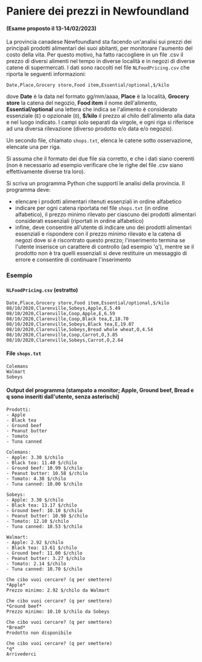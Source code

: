# Paniere dei prezzi in Newfoundland

#### (Esame proposto il 13-14/02/2023)

La provincia canadese Newfoundland sta facendo un'analisi sui prezzi dei principali prodotti
alimentari dei suoi abitanti, per monitorare l'aumento del costo della vita.
Per questo motivo, ha fatto raccogliere in un file .csv il prezzo di diversi
alimenti nel tempo in diverse località e in negozi di diverse catene di supermercati. 
I dati sono raccolti nel file `NLFoodPricing.csv` che riporta le seguenti informazioni:

    Date,Place,Grocery store,Food item,Essential/optional,$/kilo

dove **Date** è la data nel formato gg/mm/aaaa, **Place** è la località, **Grocery store**
la catena del negozio, **Food item** il nome dell'alimento, **Essential/optional**
una lettera che indica se l'alimento è considerato essenziale (`E`) o opzionale (`O`),
**$/kilo** il prezzo al chilo dell'alimento alla data e nel luogo indicato.
I campi solo separati da virgole, e ogni riga si riferisce ad una diversa rilevazione 
(diverso prodotto e/o data e/o negozio).

Un secondo file, chiamato `shops.txt`, elenca le catene sotto osservazione, 
elencate una per riga.

Si assuma che il formato dei due file sia corretto, e che i dati siano coerenti
(non è necessario ad esempio verificare che le righe del file .csv siano
effettivamente diverse tra loro).

Si scriva un programma Python che supporti le analisi della provincia. Il programma deve:

- elencare i prodotti alimentari ritenuti essenziali in ordine alfabetico
- indicare per ogni catena riportata nel file `shops.txt` (in ordine alfabetico), il prezzo minimo rilevato per ciascuno dei prodotti alimentari considerati essenziali (riportati in ordine alfabetico)
- infine, deve consentire all'utente di indicare uno dei prodotti alimentari essenziali e rispondere con il prezzo minimo rilevato e la catena di negozi dove si è riscontrato questo prezzo; l'inserimento termina se l'utente inserisce un carattere di controllo (ad esempio 'q'), mentre se il prodotto non è tra quelli essenziali si deve restituire un messaggio di errore e consentire di continuare l'inserimento

### Esempio 

#### `NLFoodPricing.csv` (estratto)

    Date,Place,Grocery store,Food item,Essential/optional,$/kilo
    08/10/2020,Clarenville,Sobeys,Apple,E,5.49
    08/10/2020,Clarenville,Coop,Apple,E,6.59
    08/10/2020,Clarenville,Coop,Black tea,E,18.70
    08/10/2020,Clarenville,Sobeys,Black tea,E,19.07
    08/10/2020,Clarenville,Sobeys,Bread whole wheat,O,4.54
    08/10/2020,Clarenville,Coop,Carrot,O,3.85
    08/10/2020,Clarenville,Sobeys,Carrot,O,2.64

#### File `shops.txt`

    Colemans
    Walmart
    Sobeys

#### Output del programma (stampato a monitor; Apple, Ground beef, Bread e q sono inseriti dall'utente, senza asterischi)

```
Prodotti: 
- Apple
- Black tea
- Ground beef
- Peanut butter
- Tomato
- Tuna canned

Colemans: 
- Apple: 3.30 $/chilo
- Black tea: 11.40 $/chilo
- Ground beef: 10.99 $/chilo
- Peanut butter: 10.58 $/chilo
- Tomato: 4.38 $/chilo
- Tuna canned: 10.00 $/chilo

Sobeys: 
- Apple: 3.30 $/chilo
- Black tea: 13.17 $/chilo
- Ground beef: 10.10 $/chilo
- Peanut butter: 10.98 $/chilo
- Tomato: 12.10 $/chilo
- Tuna canned: 10.53 $/chilo

Walmart: 
- Apple: 2.92 $/chilo
- Black tea: 13.61 $/chilo
- Ground beef: 11.00 $/chilo
- Peanut butter: 3.27 $/chilo
- Tomato: 2.14 $/chilo
- Tuna canned: 10.70 $/chilo

Che cibo vuoi cercare? (q per smettere) 
*Apple*
Prezzo minimo: 2.92 $/chilo da Walmart

Che cibo vuoi cercare? (q per smettere) 
*Ground beef*
Prezzo minimo: 10.10 $/chilo da Sobeys

Che cibo vuoi cercare? (q per smettere) 
*Bread*
Prodotto non disponibile

Che cibo vuoi cercare? (q per smettere) 
*q*
Arrivederci
```
